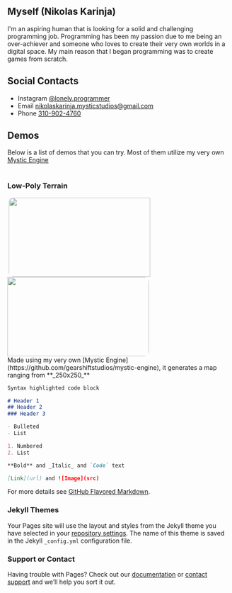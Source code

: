 ## Myself (Nikolas Karinja)

I'm an aspiring human that is looking for a solid and challenging programming job. Programming has been my passion due to me being an over-achiever and someone who loves to create their very own worlds in a digital space. My main reason that I began programming was to create games from scratch.

## Social Contacts

- Instagram [@lonely.programmer](https://www.instagram.com/lonely.programmer)
- Email [nikolaskarinja.mysticstudios@gmail.com](mailto:nikolaskarinja.mysticstudios@gmail.com)
- Phone [310-902-4760](tel:3109024760)

## Demos

Below is a list of demos that you can try. Most of them utilize my very own [Mystic Engine](https://github.com/gearshiftstudios/mystic-engine)
<br>
<br>
### Low-Poly Terrain
<div>
  	<img src="https://gearshiftstudios.github.io/mystic-engine/src/engine/examples/terrain/assets/screenshot.9.png" width="320" height="179" style="display: inline; border-radius: 10px 0px 0px 10px; margin-left: 2.5px; padding: 0;" />
    <img src="https://gearshiftstudios.github.io/mystic-engine/src/engine/examples/terrain/assets/screenshot.7.png" width="320" height="179" style="display: inline; border-radius: 0px 10px 10px 0px; margin: 0; padding: 0;" />
</div>
Made using my very own [Mystic Engine](https://github.com/gearshiftstudios/mystic-engine), it generates a map ranging from **_250x250_**


```markdown
Syntax highlighted code block

# Header 1
## Header 2
### Header 3

- Bulleted
- List

1. Numbered
2. List

**Bold** and _Italic_ and `Code` text

[Link](url) and ![Image](src)
```

For more details see [GitHub Flavored Markdown](https://guides.github.com/features/mastering-markdown/).

### Jekyll Themes

Your Pages site will use the layout and styles from the Jekyll theme you have selected in your [repository settings](https://github.com/gearshiftstudios/my-portfolio/settings/pages). The name of this theme is saved in the Jekyll `_config.yml` configuration file.

### Support or Contact

Having trouble with Pages? Check out our [documentation](https://docs.github.com/categories/github-pages-basics/) or [contact support](https://support.github.com/contact) and we’ll help you sort it out.

